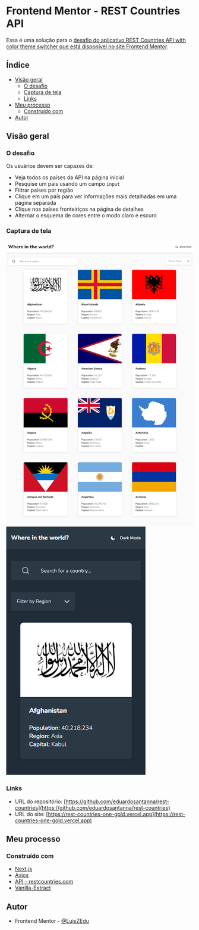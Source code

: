 # Frontend Mentor - REST Countries API

Essa é uma solução para o [desafio do aplicativo REST Countries API with color theme switcher que está disponível no site Frontend Mentor](https://www.frontendmentor.io/challenges/rest-countries-api-with-color-theme-switcher-5cacc469fec04111f7b848ca/hub).

## Índice

- [Visão geral](#visão-geral)
  - [O desafio](#o-desafio)
  - [Captura de tela](#captura-de-tela)
  - [Links](#links)
- [Meu processo](#meu-processo)
  - [Construído com](#construído-com)
- [Autor](#autor)

## Visão geral

### O desafio

Os usuários devem ser capazes de:

- Veja todos os países da API na página inicial
- Pesquise um país usando um campo `input`
- Filtrar países por região
- Clique em um país para ver informações mais detalhadas em uma página separada
- Clique nos países fronteiriços na página de detalhes
- Alternar o esquema de cores entre o modo claro e escuro

### Captura de tela

![](./screenshots/desktop-version.png "Desktop layout")
![](./screenshots/mobile-version.png "Mobile layout")

### Links

- URL do repositório: [https://github.com/eduardosantanna/rest-countries](https://github.com/eduardosantanna/rest-countries)
- URL do site: [https://rest-countries-one-gold.vercel.app](https://rest-countries-one-gold.vercel.app)

## Meu processo

### Construído com

- [Next.js](https://nextjs.org)
- [Axios](https://axios-http.com)
- [API - restcountries.com](https://restcountries.com)
- [Vanilla-Extract](https://vanilla-extract.style)

## Autor

- Frontend Mentor - [@LuisZEdu](https://www.frontendmentor.io/profile/LuisZEdu)
